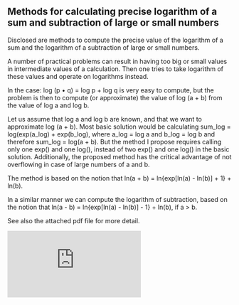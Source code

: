 ## Methods for calculating precise logarithm of a sum and subtraction of large or small numbers

Disclosed are methods to compute the precise value of the logarithm of a sum and the logarithm of a subtraction of large or small numbers.

A number of practical problems can result in having too big or small values in intermediate values of a calculation. Then one tries to take logarithm of these values and operate on logarithms instead.

In the case: log (p • q) = log p + log q is very easy to compute, but the problem is then to compute (or approximate) the value of log (a + b) from the value of log a and log b.

Let us assume that log a and log b are known, and that we want to approximate log (a + b).
Most basic solution would be calculating
sum_log = log(exp(a_log) + exp(b_log),
where a_log = log a and b_log = log b and therefore sum_log = log(a + b).
But the method I propose requires calling only one exp() and one log(), instead of two exp() and one log() in the basic solution.
Additionally, the proposed method has the critical advantage of not overflowing in case of large numbers of a and b.

The method is based on the notion that
ln(a + b) = ln{exp[ln(a) - ln(b)] + 1} + ln(b).

In a similar manner we can compute the logarithm of subtraction, based on the notion that
ln(a - b) = ln{exp[ln(a) - ln(b)] - 1} + ln(b), if a > b.


See also the attached pdf file for more detail.


[![Analytics](https://ga-beacon.appspot.com/UA-351728-28/log-of-sum-and-subtraction/README.md?pixel)](https://github.com/igrigorik/ga-beacon)
